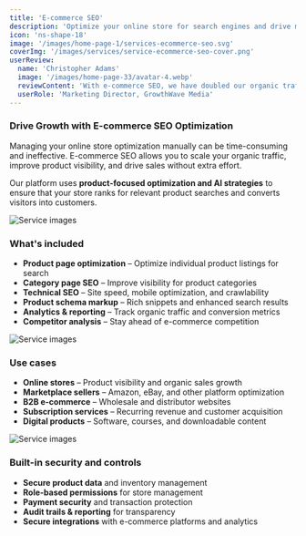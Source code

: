 ```yaml
---
title: 'E-commerce SEO'
description: 'Optimize your online store for search engines and drive more organic traffic and sales with specialized e-commerce SEO.'
icon: 'ns-shape-18'
image: '/images/home-page-1/services-ecommerce-seo.svg'
coverImg: '/images/services/service-ecommerce-seo-cover.png'
userReview:
  name: 'Christopher Adams'
  image: '/images/home-page-33/avatar-4.webp'
  reviewContent: 'With e-commerce SEO, we have doubled our organic traffic while cutting customer acquisition costs in half. It has become a vital part of our growth strategy.'
  userRole: 'Marketing Director, GrowthWave Media'
---
```


### Drive Growth with E-commerce SEO Optimization

Managing your online store optimization manually can be time-consuming and ineffective. E-commerce SEO allows you to scale your organic traffic, improve product visibility, and drive sales without extra effort.

Our platform uses **product-focused optimization and AI strategies** to ensure that your store ranks for relevant product searches and converts visitors into customers.

![Service images](/images/services/service-details-1.png)

### What's included

- **Product page optimization** – Optimize individual product listings for search
- **Category page SEO** – Improve visibility for product categories
- **Technical SEO** – Site speed, mobile optimization, and crawlability
- **Product schema markup** – Rich snippets and enhanced search results
- **Analytics & reporting** – Track organic traffic and conversion metrics
- **Competitor analysis** – Stay ahead of e-commerce competition

![Service images](/images/services/service-details-2.png)

### Use cases

- **Online stores** – Product visibility and organic sales growth
- **Marketplace sellers** – Amazon, eBay, and other platform optimization
- **B2B e-commerce** – Wholesale and distributor websites
- **Subscription services** – Recurring revenue and customer acquisition
- **Digital products** – Software, courses, and downloadable content

![Service images](/images/services/service-details-3.jpg)

### Built-in security and controls

- **Secure product data** and inventory management
- **Role-based permissions** for store management
- **Payment security** and transaction protection
- **Audit trails & reporting** for transparency
- **Secure integrations** with e-commerce platforms and analytics
